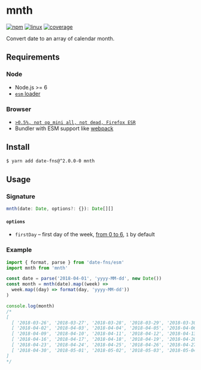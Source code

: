 # mnth

[![npm](https://img.shields.io/npm/v/mnth.svg?style=flat-square)](https://www.npmjs.com/package/mnth) [![linux](https://img.shields.io/travis/deepsweet/mnth/master.svg?label=linux&style=flat-square)](https://travis-ci.org/deepsweet/mnth) [![coverage](https://img.shields.io/codecov/c/github/deepsweet/mnth.svg?style=flat-square)](https://codecov.io/github/deepsweet/mnth)

Convert date to an array of calendar month.

## Requirements

### Node

* Node.js >= 6
* [`esm` loader](https://github.com/standard-things/esm)

### Browser

* [`>0.5%, not op_mini all, not dead, Firefox ESR`](http://browserl.ist/?q=%3E0.5%25%2C+not+op_mini+all%2C+not+dead%2C+Firefox+ESR)
* Bundler with ESM support like [webpack](https://webpack.js.org/)

## Install

```sh
$ yarn add date-fns@^2.0.0-0 mnth
```

## Usage

### Signature

```ts
mnth(date: Date, options?: {}): Date[][]
```

#### `options`

* `firstDay` – first day of the week, [from 0 to 6](https://developer.mozilla.org/en-US/docs/Web/JavaScript/Reference/Global_Objects/Date/getDay), `1` by default

### Example

```js
import { format, parse } from 'date-fns/esm'
import mnth from 'mnth'

const date = parse('2018-04-01', 'yyyy-MM-dd', new Date())
const month = mnth(date).map((week) =>
  week.map((day) => format(day, 'yyyy-MM-dd'))
)

console.log(month)
/*
[
  [ '2018-03-26', '2018-03-27', '2018-03-28', '2018-03-29', '2018-03-30', '2018-03-31', '2018-04-01' ],
  [ '2018-04-02', '2018-04-03', '2018-04-04', '2018-04-05', '2018-04-06', '2018-04-07', '2018-04-08' ],
  [ '2018-04-09', '2018-04-10', '2018-04-11', '2018-04-12', '2018-04-13', '2018-04-14', '2018-04-15' ],
  [ '2018-04-16', '2018-04-17', '2018-04-18', '2018-04-19', '2018-04-20', '2018-04-21', '2018-04-22' ],
  [ '2018-04-23', '2018-04-24', '2018-04-25', '2018-04-26', '2018-04-27', '2018-04-28', '2018-04-29' ],
  [ '2018-04-30', '2018-05-01', '2018-05-02', '2018-05-03', '2018-05-04', '2018-05-05', '2018-05-06' ]
]
*/
```
